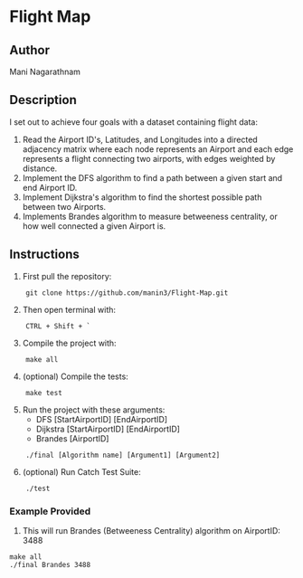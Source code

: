 # Flight Map
## Author
Mani Nagarathnam
## Description
I set out to achieve four goals with a dataset containing flight data:
1. Read the Airport ID's, Latitudes, and Longitudes into a directed adjacency matrix where
each node represents an Airport and each edge represents a flight connecting two airports,
with edges weighted by distance.
2. Implement the DFS algorithm to find a path between a given start and end Airport ID.
3. Implement Dijkstra's algorithm to find the shortest possible path between two Airports.
4. Implements Brandes algorithm to measure betweeness centrality, or how well connected a given Airport is.
## Instructions
1. First pull the repository:
```
    git clone https://github.com/manin3/Flight-Map.git
```
2. Then open terminal with:
```    
    CTRL + Shift + `
```
3. Compile the project with:
```    
    make all
```
4. (optional) Compile the tests:
```    
    make test
```
5. Run the project with these arguments:
    - DFS [StartAirportID] [EndAirportID]
    - Dijkstra [StartAirportID] [EndAirportID]
    - Brandes [AirportID]
```    
    ./final [Algorithm name] [Argument1] [Argument2]
```
6. (optional) Run Catch Test Suite:
```
    ./test
```
### Example Provided
1. This will run Brandes (Betweeness Centrality) algorithm on AirportID: 3488
```
make all
./final Brandes 3488
```